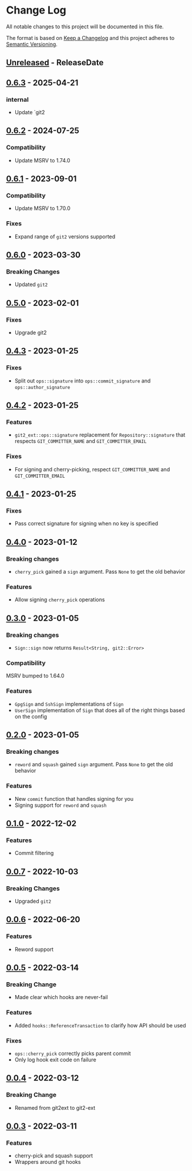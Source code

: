 # Change Log
All notable changes to this project will be documented in this file.

The format is based on [Keep a Changelog](https://keepachangelog.com/)
and this project adheres to [Semantic Versioning](https://semver.org/).

<!-- next-header -->
## [Unreleased] - ReleaseDate

## [0.6.3] - 2025-04-21

### internal

- Update `git2

## [0.6.2] - 2024-07-25

### Compatibility

- Update MSRV to 1.74.0

## [0.6.1] - 2023-09-01

### Compatibility

- Update MSRV to 1.70.0

### Fixes

- Expand range of `git2` versions supported

## [0.6.0] - 2023-03-30

### Breaking Changes

- Updated `git2`

## [0.5.0] - 2023-02-01

### Fixes

- Upgrade git2

## [0.4.3] - 2023-01-25

### Fixes

- Split out `ops::signature` into `ops::commit_signature` and `ops::author_signature`

## [0.4.2] - 2023-01-25

### Features

- `git2_ext::ops::signature` replacement for `Repository::signature` that respects
 `GIT_COMMITTER_NAME` and `GIT_COMMITTER_EMAIL`

### Fixes

- For signing and cherry-picking, respect `GIT_COMMITTER_NAME` and `GIT_COMMITTER_EMAIL`

## [0.4.1] - 2023-01-25

### Fixes

- Pass correct signature for signing when no key is specified

## [0.4.0] - 2023-01-12

### Breaking changes

- `cherry_pick` gained a `sign` argument.  Pass `None` to get the old behavior

### Features

- Allow signing `cherry_pick` operations

## [0.3.0] - 2023-01-05

### Breaking changes

- `Sign::sign` now returns `Result<String, git2::Error>`

### Compatibility

MSRV bumped to 1.64.0

### Features

- `GpgSign` and `SshSign` implementations of `Sign`
- `UserSign` implementation of `Sign` that does all of the right things based on the config

## [0.2.0] - 2023-01-05

### Breaking changes

- `reword` and `squash` gained `sign` argument.  Pass `None` to get the old behavior

### Features

- New `commit` function that handles signing for you
- Signing support for `reword` and `squash`

## [0.1.0] - 2022-12-02

### Features

- Commit filtering

## [0.0.7] - 2022-10-03

### Breaking Changes

- Upgraded `git2`

## [0.0.6] - 2022-06-20

### Features

- Reword support

## [0.0.5] - 2022-03-14

### Breaking Change

- Made clear which hooks are never-fail

### Features

- Added `hooks::ReferenceTransaction` to clarify how API should be used

### Fixes

- `ops::cherry_pick` correctly picks parent commit
- Only log hook exit code on failure

## [0.0.4] - 2022-03-12

### Breaking Change

- Renamed from git2ext to git2-ext

## [0.0.3] - 2022-03-11

### Features

- cherry-pick and squash support
- Wrappers around git hooks

<!-- next-url -->
[Unreleased]: https://github.com/gitext-rs/git2-ext/compare/v0.6.3...HEAD
[0.6.3]: https://github.com/gitext-rs/git2-ext/compare/v0.6.2...v0.6.3
[0.6.2]: https://github.com/gitext-rs/git2-ext/compare/v0.6.1...v0.6.2
[0.6.1]: https://github.com/gitext-rs/git2-ext/compare/v0.6.0...v0.6.1
[0.6.0]: https://github.com/gitext-rs/git2-ext/compare/v0.5.0...v0.6.0
[0.5.0]: https://github.com/gitext-rs/git2-ext/compare/v0.4.3...v0.5.0
[0.4.3]: https://github.com/gitext-rs/git2-ext/compare/v0.4.2...v0.4.3
[0.4.2]: https://github.com/gitext-rs/git2-ext/compare/v0.4.1...v0.4.2
[0.4.1]: https://github.com/gitext-rs/git2-ext/compare/v0.4.0...v0.4.1
[0.4.0]: https://github.com/gitext-rs/git2-ext/compare/v0.3.0...v0.4.0
[0.3.0]: https://github.com/gitext-rs/git2-ext/compare/v0.2.0...v0.3.0
[0.2.0]: https://github.com/gitext-rs/git2-ext/compare/v0.1.0...v0.2.0
[0.1.0]: https://github.com/gitext-rs/git2-ext/compare/v0.0.7...v0.1.0
[0.0.7]: https://github.com/gitext-rs/git2-ext/compare/v0.0.6...v0.0.7
[0.0.6]: https://github.com/gitext-rs/git2-ext/compare/v0.0.5...v0.0.6
[0.0.5]: https://github.com/gitext-rs/git2-ext/compare/v0.0.4...v0.0.5
[0.0.4]: https://github.com/gitext-rs/git2-ext/compare/v0.0.3...v0.0.4
[0.0.3]: https://github.com/gitext-rs/git2-ext/compare/15449592300986753c174f63d412b212ad919285...v0.0.3
